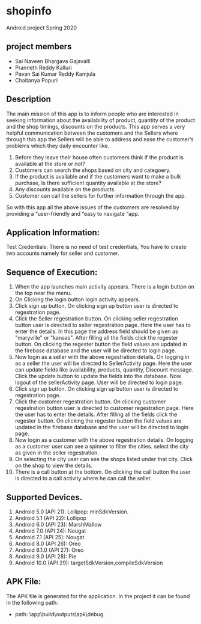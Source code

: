 # shopinfo
Android project Spring 2020

## project members
- Sai Naveen Bhargava Gajavalli
- Pranneth Reddy Kalluri
- Pavan Sai Kumar Reddy Kamjula
- Chaitanya Popuri

## Description
The main mission of this app is to inform people who are interested in seeking information about the availability of product, quantity of the product and the shop timings, discounts on the products. 
This app serves a very helpful communication between the customers and the Sellers where through this app the Sellers will be able to address and ease the customer’s problems which they daily encounter like.
1.	Before they leave their house often customers think if the product is available at the store or not?
2.	Customers can search the shops based on city and categoery.
3.	If the product is available and if the customers want to make a bulk purchase, Is there sufficient quantity available at the store?
4.	Any discounts available on the products.
6.	Customer can call the sellers for further information through the app.

So with this app all the above issues of the customers are resolved by providing a “user-friendly and “easy to navigate “app.

## Application Information:
Test Credentials: There is no need of test credentials, You have to create two accounts namely for seller and customer.

## Sequence of Execution:
1. When the app launches main activity appears. There is a login button on the top near the menu.
2. On Clicking the login button login activity appears.
3. Click sign up button. On clicking sign up button user is directed to regestration page.
4. Click the Seller regestration button. On clicking seller regestration button user is directed to seller regestration page. Here the      user has to enter the details. In this page the address field should be given as "maryville" or "kansas". After filling all the          fields click the regester button. On clicking the regester button the field values are updated in the firebase database and the user    will be directed to login page.
5. Now login as a seller with the above regestration details. On logging in as a seller the user will be directed to SellerActivity        page. Here the user can update fields like availability, products, quantity, Discount message. Click the update button to update the    fields into the database. Now logout of the sellerActivity page. User will be directed to login page.
6. Click sign up button. On clicking sign up button user is directed to regestration page.
7. Click the customer regestration button. On clicking customer regestration button user is directed to customer regestration page. Here    the user has to enter the details. After filling all the fields click the regester button. On clicking the regester button the field    values are updated in the firebase database and the user will be directed to login page.
8. Now login as a customer with the above regestration details. On logging as a customer user can see a spinner to filter the cities.
   select the city as given in the seller regestration.
9. On selecting the city user can see the shops listed under that city. Click on the shop to view the details.
10. There is a call button at the bottom. On clicking the call button the user is directed to a call activity where he can call the     seller.

## Supported Devices.
1. Android 5.0 (API 21): Lollipop: minSdkVersion.
2. Android 5.1 (API 22): Lollipop
3. Android 6.0 (API 23): MarshMallow
4. Android 7.0 (API 24): Nougat
5. Android 7.1 (API 25): Nougat
6. Android 8.0 (API 26): Oreo
7. Android 8.1.0 (API 27): Oreo
8. Android 9.0 (API 28): Pie
9. Android 10.0 (API 29): targetSdkVersion,compileSdkVersion


## APK File:
The APK file is generated for the application. In the project it can be found in the following path:
- path: \app\build\outputs\apk\debug.

